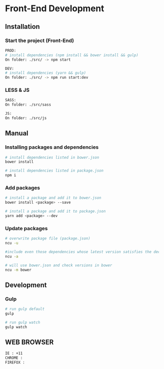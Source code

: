 # Front-End Development

## Installation
### Start the project (Front-End)

```sh
PROD:
# install dependencies (npm install && bower install && gulp)
On folder: ./src/ -> npm start
```
```sh
DEV:
# install dependencies (yarn && gulp)
On folder: ./src/ -> npm run start:dev
```
### LESS & JS
```sh
SASS:
On folder: ./src/sass
```
```sh
JS:
On folder: ./src/js
```

## Manual
### Installing packages and dependencies

```sh
# install dependencies listed in bower.json
bower install

# install dependencies listed in package.json
npm i
```

### Add packages

```sh
# install a package and add it to bower.json
bower install <package> --save

# install a package and add it to package.json
yarn add <package> --dev
```

### Update packages

```sh
# overwrite package file (package.json)
ncu -u

#include even those dependencies whose latest version satisfies the declared semver dependency (package.json)
ncu -a

# will use bower.json and check versions in bower
ncu -m bower
```

## Development
### Gulp

```sh
# run gulp default
gulp

# run gulp watch
gulp watch
```

## WEB BROWSER
```sh
IE : +11
CHROME :
FIREFOX :
```
